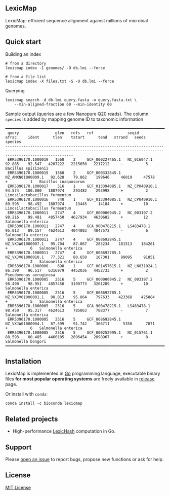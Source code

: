 ## LexicMap

LexicMap: efficient sequence alignment against millions of microbial genomes​.

## Quick start

Building an index

    # from a directory
    lexicmap index -I genomes/ -O db.lmi --force

    # from a file list
    lexicmap index -X files.txt -S -O db.lmi --force

Querying

    lexicmap search -d db.lmi query.fasta -o query.fasta.txt \
        --min-aligned-fraction 60 --min-identity 60

Sample output (queries are a few Nanopure Q20 reads).
The column `species` is added by mapping genome ID to taxonomic information

    ━━━━━━━━━━━━━━━━━━━━━━━━━━━━━━━━━━━━━━━━━━━━━━━━━━━━━━━━━━━━━━━━━━━━━━━━━━━━━━━━━━━━━━━━━━━━━━━━━━━━━━━━━━━━━━━━━━━━━━━━━━━━━━━━━━━━━━━━━━━━━━━━━━━━━━━━━━━━━━━━━━━━━━━━━━
     query                qlen   refs   ref               seqid                afrac     ident      tlen    tstart      tend   strand   seeds   species
    --------------------------------------------------------------------------------------------------------------------------------------------------------------------------
     ERR5396170.1000019   1560    2     GCF_000227465.1   NC_016047.1         92.885    92.547   4207222   2215650   2217212     -          5   Bacillus spizizenii
     ERR5396170.1000019   1560    2     GCF_000332645.1   NZ_AMXN01000009.1   92.628    79.862    199646     46019     47578     +          1   Bacillus inaquosorum
     ERR5396170.1000017    516    1     GCF_013394085.1   NZ_CP040910.1       94.574   100.000   1887974    293482    293998     +          2   Limosilactobacillus fermentum
     ERR5396170.1000016    740    1     GCF_013394085.1   NZ_CP040910.1       89.595    98.492   1887974     13445     14184     +         10   Limosilactobacillus fermentum
     ERR5396170.1000011   2747    4     GCF_000006945.2   NC_003197.2         98.216    99.481   4857450   4627934   4630682     +         12   Salmonella enterica
     ERR5396170.1000011   2747    4     GCA_900478215.1   LS483478.1          95.013    89.157   4624613   4044803   4047572     -          6   Salmonella enterica
     ERR5396170.1000011   2747    4     GCF_008692845.1   NZ_VXJW01000007.1   95.704    87.067    285234    181513    184261     +          6   Salmonella enterica
     ERR5396170.1000011   2747    4     GCF_008692785.1   NZ_VXJV01000010.1   77.321    80.650    167301     89095     91851     -          2   Salmonella enterica
     ERR5396170.1000000    698    1     GCF_001457615.1   NZ_LN831024.1       86.390    96.517   6316979   4452036   4452733     +          2   Pseudomonas aeruginosa
     ERR5396170.1000005   2516    5     GCF_000006945.2   NC_003197.2         98.490    98.951   4857450   3198773   3201289     +         10   Salmonella enterica
     ERR5396170.1000005   2516    5     GCF_008692785.1   NZ_VXJV01000001.1   98.013    95.864    797633    423368    425884     +          5   Salmonella enterica
     ERR5396170.1000005   2516    5     GCA_900478215.1   LS483478.1          98.450    95.317   4624613    785863    788377     -          7   Salmonella enterica
     ERR5396170.1000005   2516    5     GCF_008692845.1   NZ_VXJW01000004.1   87.599    91.742    366711      5358      7871     +          6   Salmonella enterica
     ERR5396170.1000005   2516    5     GCF_000252995.1   NC_015761.1         88.593    80.485   4460105   2896454   2898967     +          8   Salmonella bongori
    ━━━━━━━━━━━━━━━━━━━━━━━━━━━━━━━━━━━━━━━━━━━━━━━━━━━━━━━━━━━━━━━━━━━━━━━━━━━━━━━━━━━━━━━━━━━━━━━━━━━━━━━━━━━━━━━━━━━━━━━━━━━━━━━━━━━━━━━━━━━━━━━━━━━━━━━━━━━━━━━━━━━━━━━━━━

## Installation

LexicMap is implemented in [Go](https://go.dev/) programming language,
executable binary files **for most popular operating systems** are freely available
in [release](https://github.com/shenwei356/lexicmap/releases) page.

Or install with `conda`:

    conda install -c bioconda lexicmap

## Related projects

- High-performance [LexicHash](https://github.com/shenwei356/LexicHash) computation in Go.

## Support

Please [open an issue](https://github.com/shenwei356/LexicMap/issues) to report bugs,
propose new functions or ask for help.

## License

[MIT License](https://github.com/shenwei356/LexicMap/blob/master/LICENSE)

